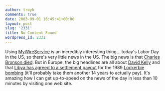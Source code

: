 ```yaml
---
author: troyh
comments: true
date: 2003-09-01 16:45:41+00:00
layout: post
slug: '2331'
title: No Content Found
wordpress_id: 2331
---
```


Using [MyWireService](http://mywireservice.com) is an incredibly interesting thing... today's Labor Day in the US, so there's very little news in the US. The big news is that [Charles Bronson died](http://www.nytimes.com/2003/09/01/obituaries/01BRON.html?ex=1377835200&en=c368734b32d384f2&ei=5007&partner=USERLAND). But in Europe, the big headlines are all about [David Kelly](http://www.guardian.co.uk/Politics/kelly/story/0,13747,1033585,00.html?=rss) and that [Libya has agreed to a settlement payout](http://news.bbc.co.uk/go/click/rss/0.91/public/-/1/hi/world/europe/3196609.stm) for the 1989 [Lockerbie bombing](http://www.cnn.com/LAW/trials.and.cases/case.files/0010/lockerbie/) (it'll probably take them another 14 years to actually pay). It's amazing how I can get up-to-speed on the news of the day in less than 10 minutes by visiting one web site.
